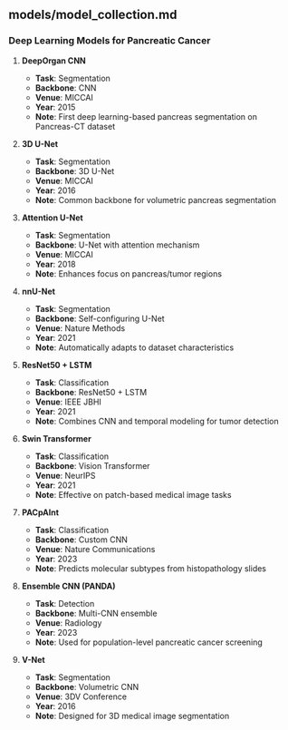 

## models/model_collection.md

###  Deep Learning Models for Pancreatic Cancer

1. **DeepOrgan CNN**  
   - **Task**: Segmentation  
   - **Backbone**: CNN  
   - **Venue**: MICCAI  
   - **Year**: 2015  
   - **Note**: First deep learning-based pancreas segmentation on Pancreas-CT dataset

2. **3D U-Net**  
   - **Task**: Segmentation  
   - **Backbone**: 3D U-Net  
   - **Venue**: MICCAI  
   - **Year**: 2016  
   - **Note**: Common backbone for volumetric pancreas segmentation

3. **Attention U-Net**  
   - **Task**: Segmentation  
   - **Backbone**: U-Net with attention mechanism  
   - **Venue**: MICCAI  
   - **Year**: 2018  
   - **Note**: Enhances focus on pancreas/tumor regions

4. **nnU-Net**  
   - **Task**: Segmentation  
   - **Backbone**: Self-configuring U-Net  
   - **Venue**: Nature Methods  
   - **Year**: 2021  
   - **Note**: Automatically adapts to dataset characteristics

5. **ResNet50 + LSTM**  
   - **Task**: Classification  
   - **Backbone**: ResNet50 + LSTM  
   - **Venue**: IEEE JBHI  
   - **Year**: 2021  
   - **Note**: Combines CNN and temporal modeling for tumor detection

6. **Swin Transformer**  
   - **Task**: Classification  
   - **Backbone**: Vision Transformer  
   - **Venue**: NeurIPS  
   - **Year**: 2021  
   - **Note**: Effective on patch-based medical image tasks

7. **PACpAInt**  
   - **Task**: Classification  
   - **Backbone**: Custom CNN  
   - **Venue**: Nature Communications  
   - **Year**: 2023  
   - **Note**: Predicts molecular subtypes from histopathology slides

8. **Ensemble CNN (PANDA)**  
   - **Task**: Detection  
   - **Backbone**: Multi-CNN ensemble  
   - **Venue**: Radiology  
   - **Year**: 2023  
   - **Note**: Used for population-level pancreatic cancer screening

9. **V-Net**  
   - **Task**: Segmentation  
   - **Backbone**: Volumetric CNN  
   - **Venue**: 3DV Conference  
   - **Year**: 2016  
   - **Note**: Designed for 3D medical image segmentation



